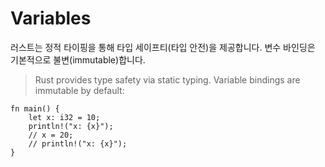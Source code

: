 # Variables

러스트는 정적 타이핑을 통해 타입 세이프티(타입 안전)을 제공합니다. 
변수 바인딩은 기본적으로 불변(immutable)합니다.
> Rust provides type safety via static typing. Variable bindings are immutable by default:

```rust,editable
fn main() {
    let x: i32 = 10;
    println!("x: {x}");
    // x = 20;
    // println!("x: {x}");
}
```
